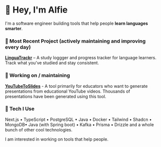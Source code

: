 
# 👋 Hey, I'm Alfie

I'm a software engineer building tools that help people **learn languages smarter**.

### 🚀 Most Recent Project (actively maintaining and improving every day)
**[LinguaTrackr](https://linguatrackr.com)** – A study loggger and progress tracker for language learners. Track what you’ve studied and stay consistent.

### 🚀 Working on / maintaining 
**[YouTubeToSlides](https://youtubetoslides.com)** - A tool primarily for educators who want to generate presentations from educational YouTube videos. Thousands of presentations have been generated using this tool.


### 🧰 Tech I Use
Next.js • TypeScript • PostgreSQL • Java • Docker • Tailwind • Shadcn • MongoDB• Java (with Spring boot) • Kafka • Prisma  • Drizzle and a whole bunch of other cool technologies.

I am interested in working on tools that help people. 

